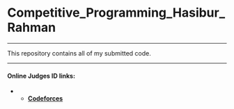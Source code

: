 # Competitive_Programming_Hasibur_Rahman
---

This repository contains all of my submitted code.

---
#### Online Judges ID links:
*
  * [__Codeforces__](https://codeforces.com/profile/Hasibur_Rahman)
